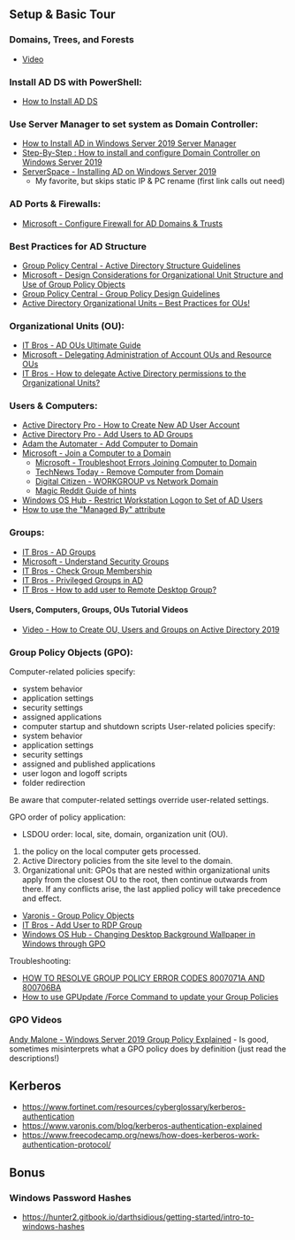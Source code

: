 ## Setup & Basic Tour

### Domains, Trees, and Forests
- [Video](https://www.youtube.com/watch?v=7xOUsirYLYU&ab_channel=JohnChristopher)

### Install AD DS with PowerShell: 
- [How to Install AD DS](https://learn.microsoft.com/en-us/windows-server/identity/ad-ds/deploy/install-active-directory-domain-services--level-100-)

### Use Server Manager to set system as Domain Controller:
- [How to Install AD in Windows Server 2019 Server Manager](https://petri.com/how-to-install-active-directory-in-windows-server-2019-server-manager/)
- [Step-By-Step : How to install and configure Domain Controller on Windows Server 2019](https://www.virtualgyanis.com/post/step-by-step-how-to-install-and-configure-domain-controller-on-windows-server-2019)
- [ServerSpace - Installing AD on Windows Server 2019](https://serverspace.io/support/help/installing-active-directory-on-windows-server-2019/)
    - My favorite, but skips static IP & PC rename (first link calls out need)

### AD Ports & Firewalls:
- [Microsoft - Configure Firewall for AD Domains & Trusts](https://learn.microsoft.com/en-us/troubleshoot/windows-server/identity/config-firewall-for-ad-domains-and-trusts)

### Best Practices for AD Structure

- [Group Policy Central - Active Directory Structure Guidelines](https://www.grouppolicy.biz/2010/07/best-practice-active-directory-structure-guidelines-part-1/)
- [Microsoft - Design Considerations for Organizational Unit Structure and Use of Group Policy Objects](https://learn.microsoft.com/en-us/previous-versions/windows/it-pro/windows-server-2003/cc785903(v=ws.10)?redirectedfrom=MSDN)
- [Group Policy Central - Group Policy Design Guidelines](https://www.grouppolicy.biz/2010/07/best-practice-group-policy-design-guidelines-part-2/)
- [Active Directory Organizational Units – Best Practices for OUs!](https://www.tenfold-security.com/en/organizational-unit/)

### Organizational Units (OU):
- [IT Bros - AD OUs Ultimate Guide](https://theitbros.com/active-directory-organizational-unit-ou/)
- [Microsoft - Delegating Administration of Account OUs and Resource OUs](https://learn.microsoft.com/en-us/windows-server/identity/ad-ds/plan/delegating-administration-of-account-ous-and-resource-ous?source=recommendations)
- [IT Bros - How to delegate Active Directory permissions to the Organizational Units?](https://theitbros.com/active-directory-organizational-unit-ou/#How_to_delegate_Active_Directory_permissions_to_the_Organizational_Units)

### Users & Computers:
- [Active Directory Pro - How to Create New AD User Account](https://activedirectorypro.com/how-to-create-a-new-active-directory-user-account/)
- [Active Directory Pro - Add Users to AD Groups](https://activedirectorypro.com/add-users-to-active-directory-groups/)
- [Adam the Automater - Add Computer to Domain](https://adamtheautomator.com/add-computer-to-domain/)
- [Microsoft - Join a Computer to a Domain](https://learn.microsoft.com/en-us/windows-server/identity/ad-fs/deployment/join-a-computer-to-a-domain)
    - [Microsoft - Troubleshoot Errors Joining Computer to Domain](https://learn.microsoft.com/en-us/troubleshoot/windows-server/identity/troubleshoot-errors-join-computer-to-domain)
    - [TechNews Today - Remove Computer from Domain](https://www.technewstoday.com/remove-computer-from-domain/)
    - [Digital Citizen - WORKGROUP vs Network Domain](https://www.digitalcitizen.life/workgroup-windows/)
    - [Magic Reddit Guide of hints](https://www.reddit.com/r/aws/comments/6z03h1/cant_join_ec2_windows_instance_to_active/)
- [Windows OS Hub - Restrict Workstation Logon to Set of AD Users](https://woshub.com/restrict-workstation-logon-ad-users/)
- [How to use the "Managed By" attribute](https://itworldjd.wordpress.com/2022/09/28/ad-usage-of-managed-by-attribute/)

### Groups:
- [IT Bros - AD Groups](https://theitbros.com/active-directory-groups/)
- [Microsoft - Understand Security Groups](https://learn.microsoft.com/en-us/windows-server/identity/ad-ds/manage/understand-security-groups)
- [IT Bros - Check Group Membership](https://theitbros.com/check-active-directory-group-membership/)
- [IT Bros - Privileged Groups in AD](https://theitbros.com/managing-privileged-groups-in-active-directory/)
- [IT Bros - How to add user to Remote Desktop Group?](https://theitbros.com/add-user-to-remote-desktop-group/)

#### Users, Computers, Groups, OUs Tutorial Videos
- [Video - How to Create OU, Users and Groups on Active Directory 2019](https://www.youtube.com/watch?v=cETbT22TWEE&ab_channel=MSFTWebCast)

### Group Policy Objects (GPO):  
Computer-related policies specify:
- system behavior
- application settings
- security settings
- assigned applications
- computer startup and shutdown scripts
User-related policies specify:
- system behavior
- application settings
- security settings
- assigned and published applications
- user logon and logoff scripts
- folder redirection

Be aware that computer-related settings override user-related settings.  

GPO order of policy application:
- LSDOU order: local, site, domain, organization unit (OU). 
1. the policy on the local computer gets processed. 
2. Active Directory policies from the site level to the domain. 
3. Organizational unit: GPOs that are nested within organizational units apply from the closest OU to the root, then continue outwards from there. If any conflicts arise, the last applied policy will take precedence and effect. 
- [Varonis - Group Policy Objects](https://www.varonis.com/blog/group-policy-objects)
- [IT Bros - Add User to RDP Group](https://theitbros.com/add-user-to-remote-desktop-group/)
- [Windows OS Hub - Changing Desktop Background Wallpaper in Windows through GPO](https://woshub.com/setting-desktop-wallpapers-background-using-group-policy/)

Troubleshooting:
- [HOW TO RESOLVE GROUP POLICY ERROR CODES 8007071A AND 800706BA](https://cloudcomputing.help/kb/how-to-resolve-group-policy-error-codes-8007071a-and-800706ba/)
- [How to use GPUpdate /Force Command to update your Group Policies](https://lazyadmin.nl/it/gpupdate-force-command/)

### GPO Videos
[Andy Malone - Windows Server 2019 Group Policy Explained](https://www.youtube.com/watch?v=BqAfgquDcj0&ab_channel=AndyMaloneMVP)
    - Is good, sometimes misinterprets what a GPO policy does by definition (just read the descriptions!)

## Kerberos

- https://www.fortinet.com/resources/cyberglossary/kerberos-authentication
- https://www.varonis.com/blog/kerberos-authentication-explained
- https://www.freecodecamp.org/news/how-does-kerberos-work-authentication-protocol/

## Bonus

### Windows Password Hashes
- https://hunter2.gitbook.io/darthsidious/getting-started/intro-to-windows-hashes
